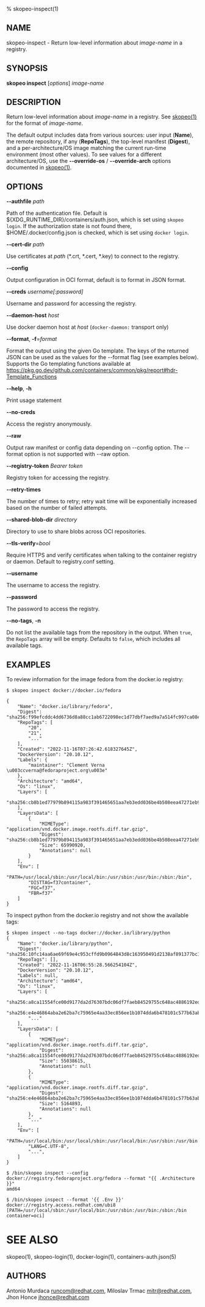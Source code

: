 % skopeo-inspect(1)

## NAME
skopeo\-inspect - Return low-level information about _image-name_ in a registry.

## SYNOPSIS
**skopeo inspect** [*options*] _image-name_

## DESCRIPTION

Return low-level information about _image-name_ in a registry.
See [skopeo(1)](skopeo.1.md) for the format of _image-name_.

The default output includes data from various sources: user input (**Name**), the remote repository, if any (**RepoTags**), the top-level manifest (**Digest**),
and a per-architecture/OS image matching the current run-time environment (most other values).
To see values for a different architecture/OS, use the **--override-os** / **--override-arch** options documented in [skopeo(1)](skopeo.1.md).

## OPTIONS

**--authfile** _path_

Path of the authentication file. Default is ${XDG\_RUNTIME\_DIR}/containers/auth.json, which is set using `skopeo login`.
If the authorization state is not found there, $HOME/.docker/config.json is checked, which is set using `docker login`.

**--cert-dir** _path_

Use certificates at _path_ (\*.crt, \*.cert, \*.key) to connect to the registry.

**--config**

Output configuration in OCI format, default is to format in JSON format.

**--creds** _username[:password]_

Username and password for accessing the registry.

**--daemon-host** _host_

Use docker daemon host at _host_ (`docker-daemon:` transport only)

**--format**, **-f**=*format*

Format the output using the given Go template.
The keys of the returned JSON can be used as the values for the --format flag (see examples below).
Supports the Go templating functions available at https://pkg.go.dev/github.com/containers/common/pkg/report#hdr-Template_Functions

**--help**, **-h**

Print usage statement

**--no-creds**

Access the registry anonymously.

**--raw**

Output raw manifest or config data depending on --config option.
The --format option is not supported with --raw option.

**--registry-token** _Bearer token_

Registry token for accessing the registry.

**--retry-times**

The number of times to retry; retry wait time will be exponentially increased based on the number of failed attempts.

**--shared-blob-dir** _directory_

Directory to use to share blobs across OCI repositories.

**--tls-verify**=_bool_

Require HTTPS and verify certificates when talking to the container registry or daemon. Default to registry.conf setting.

**--username**

The username to access the registry.

**--password**

The password to access the registry.

**--no-tags**, **-n**

Do not list the available tags from the repository in the output. When `true`, the `RepoTags` array will be empty.  Defaults to `false`, which includes all available tags.

## EXAMPLES

To review information for the image fedora from the docker.io registry:
```console
$ skopeo inspect docker://docker.io/fedora

{
    "Name": "docker.io/library/fedora",
    "Digest": "sha256:f99efcddc4dd6736d8a88cc1ab6722098ec1d77dbf7aed9a7a514fc997ca08e0",
    "RepoTags": [
        "20",
        "21",
        "..."
    ],
    "Created": "2022-11-16T07:26:42.618327645Z",
    "DockerVersion": "20.10.12",
    "Labels": {
        "maintainer": "Clement Verna \u003ccverna@fedoraproject.org\u003e"
    },
    "Architecture": "amd64",
    "Os": "linux",
    "Layers": [
        "sha256:cb8b1ed77979b894115a983f391465651aa7eb3edd036be4b508eea47271eb93"
    ],
    "LayersData": [
        {
            "MIMEType": "application/vnd.docker.image.rootfs.diff.tar.gzip",
            "Digest": "sha256:cb8b1ed77979b894115a983f391465651aa7eb3edd036be4b508eea47271eb93",
            "Size": 65990920,
            "Annotations": null
        }
    ],
    "Env": [
        "PATH=/usr/local/sbin:/usr/local/bin:/usr/sbin:/usr/bin:/sbin:/bin",
        "DISTTAG=f37container",
        "FGC=f37",
        "FBR=f37"
    ]
}
```

To inspect python from the docker.io registry and not show the available tags:
```console
$ skopeo inspect --no-tags docker://docker.io/library/python
{
    "Name": "docker.io/library/python",
    "Digest": "sha256:10fc14aa6ae69f69e4c953cffd9b0964843d8c163950491d2138af891377bc1d",
    "RepoTags": [],
    "Created": "2022-11-16T06:55:28.566254104Z",
    "DockerVersion": "20.10.12",
    "Labels": null,
    "Architecture": "amd64",
    "Os": "linux",
    "Layers": [
        "sha256:a8ca11554fce00d9177da2d76307bdc06df7faeb84529755c648ac4886192ed1",
        "sha256:e4e46864aba2e62ba7c75965e4aa33ec856ee1b1074dda6b478101c577b63abd",
        "..."
    ],
    "LayersData": [
        {
            "MIMEType": "application/vnd.docker.image.rootfs.diff.tar.gzip",
            "Digest": "sha256:a8ca11554fce00d9177da2d76307bdc06df7faeb84529755c648ac4886192ed1",
            "Size": 55038615,
            "Annotations": null
        },
        {
            "MIMEType": "application/vnd.docker.image.rootfs.diff.tar.gzip",
            "Digest": "sha256:e4e46864aba2e62ba7c75965e4aa33ec856ee1b1074dda6b478101c577b63abd",
            "Size": 5164893,
            "Annotations": null
        },
        "..."
    ],
    "Env": [
        "PATH=/usr/local/bin:/usr/local/sbin:/usr/local/bin:/usr/sbin:/usr/bin:/sbin:/bin",
        "LANG=C.UTF-8",
        "...",
    ]
}
```

```console
$ /bin/skopeo inspect --config docker://registry.fedoraproject.org/fedora --format "{{ .Architecture }}"
amd64
```

```console
$ /bin/skopeo inspect --format '{{ .Env }}' docker://registry.access.redhat.com/ubi8
[PATH=/usr/local/sbin:/usr/local/bin:/usr/sbin:/usr/bin:/sbin:/bin container=oci]
```

# SEE ALSO
skopeo(1), skopeo-login(1), docker-login(1), containers-auth.json(5)

## AUTHORS

Antonio Murdaca <runcom@redhat.com>, Miloslav Trmac <mitr@redhat.com>, Jhon Honce <jhonce@redhat.com>
